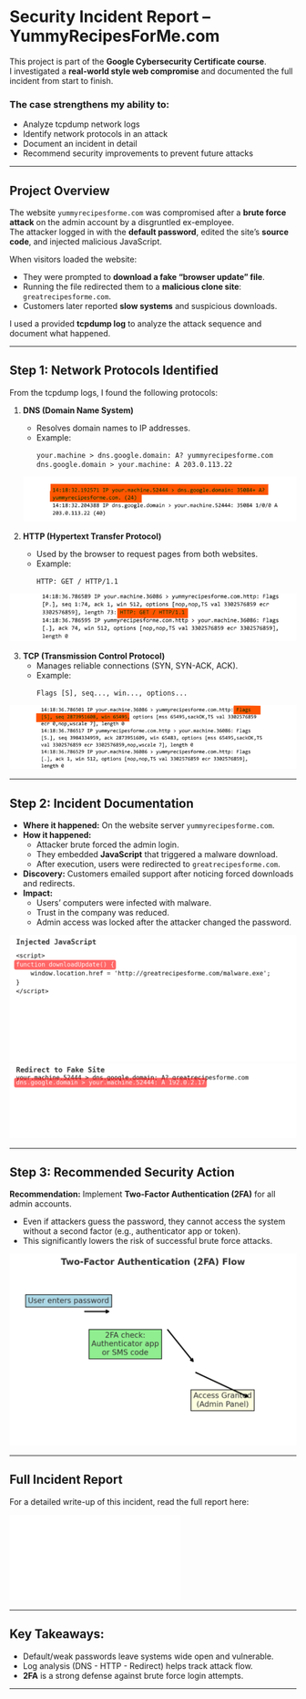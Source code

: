 # Security Incident Report – YummyRecipesForMe.com  

This project is part of the **Google Cybersecurity Certificate course**.  
I investigated a **real-world style web compromise** and documented the full incident from start to finish.  

### The case strengthens my ability to:

- Analyze tcpdump network logs
- Identify network protocols in an attack
- Document an incident in detail
- Recommend security improvements to prevent future attacks


---

## Project Overview  

The website `yummyrecipesforme.com` was compromised after a **brute force attack** on the admin account by a disgruntled ex-employee.  
The attacker logged in with the **default password**, edited the site’s **source code**, and injected malicious JavaScript.  

When visitors loaded the website:  
- They were prompted to **download a fake “browser update” file**.  
- Running the file redirected them to a **malicious clone site**: `greatrecipesforme.com`.  
- Customers later reported **slow systems** and suspicious downloads.  

I used a provided **tcpdump log** to analyze the attack sequence and document what happened.  

---

## Step 1: Network Protocols Identified  

From the tcpdump logs, I found the following protocols:  

1. **DNS (Domain Name System)**  
   - Resolves domain names to IP addresses.  
   - Example:  
     ```
     your.machine > dns.google.domain: A? yummyrecipesforme.com  
     dns.google.domain > your.machine: A 203.0.113.22
     ```  
   ![DNS Request](docs/screenshots/dns_request_response.png)

2. **HTTP (Hypertext Transfer Protocol)**  
   - Used by the browser to request pages from both websites.  
   - Example:  
     ```
     HTTP: GET / HTTP/1.1
     ```    
![HTTP GET](docs/screenshots/http_GET_request.png)

3. **TCP (Transmission Control Protocol)**  
   - Manages reliable connections (SYN, SYN-ACK, ACK).  
   - Example:  
     ```
     Flags [S], seq..., win..., options...
     ```  
  ![TCP Handshake](docs/screenshots/tcp_handshake.png) 

---

## Step 2: Incident Documentation  

- **Where it happened:** On the website server `yummyrecipesforme.com`.  
- **How it happened:**  
  - Attacker brute forced the admin login.  
  - They embedded **JavaScript** that triggered a malware download.  
  - After execution, users were redirected to `greatrecipesforme.com`.  
- **Discovery:** Customers emailed support after noticing forced downloads and redirects.  
- **Impact:**  
  - Users’ computers were infected with malware.  
  - Trust in the company was reduced.  
  - Admin access was locked after the attacker changed the password.  

![Injected JavaScript](docs/screenshots/js_injection.png)
![Redirect to Fake Site](docs/screenshots/redirect.png) 

---

## Step 3: Recommended Security Action  

**Recommendation:** Implement **Two-Factor Authentication (2FA)** for all admin accounts.  

- Even if attackers guess the password, they cannot access the system without a second factor (e.g., authenticator app or token).  
- This significantly lowers the risk of successful brute force attacks.  

![2FA Diagram](docs/screenshots/2FA_diagram.png)

---

## Full Incident Report  

For a detailed write-up of this incident, read the full report here:  

![Download PDF Report](report/incident_report.pdf) 

---

## Key Takeaways:

- Default/weak passwords leave systems wide open and vulnerable.  
- Log analysis (DNS - HTTP - Redirect) helps track attack flow.  
- **2FA** is a strong defense against brute force login attempts.  

---


